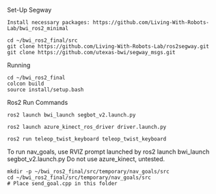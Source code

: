 Set-Up Segway
```
Install necessary packages: https://github.com/Living-With-Robots-Lab/bwi_ros2_minimal
```
```
cd ~/bwi_ros2_final/src
git clone https://github.com/Living-With-Robots-Lab/ros2segway.git
git clone https://github.com/utexas-bwi/segway_msgs.git
```
Running
```
cd ~/bwi_ros2_final
colcon build
source install/setup.bash
```
Ros2 Run Commands
```
ros2 launch bwi_launch segbot_v2.launch.py
```
```
ros2 launch azure_kinect_ros_driver driver.launch.py
```
```
ros2 run teleop_twist_keyboard teleop_twist_keyboard
```
To run nav_goals, use RVIZ prompt launched by ros2 launch bwi_launch segbot_v2.launch.py
Do not use azure_kinect, untested.
```
mkdir -p ~/bwi_ros2_final/src/temporary/nav_goals/src
cd ~/bwi_ros2_final/src/temporary/nav_goals/src
# Place send_goal.cpp in this folder
```